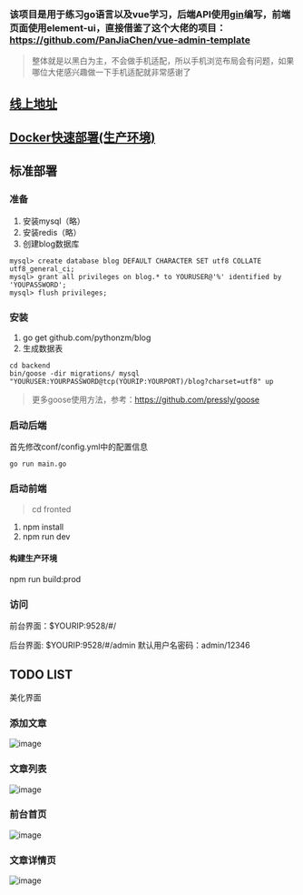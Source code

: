 ### 该项目是用于练习go语言以及vue学习，后端API使用[gin](https://github.com/gin-gonic/gin)编写，前端页面使用element-ui，直接借鉴了这个大佬的项目：https://github.com/PanJiaChen/vue-admin-template

> 整体就是以黑白为主，不会做手机适配，所以手机浏览布局会有问题，如果哪位大佬感兴趣做一下手机适配就非常感谢了

## [线上地址](https://www.poorops.com)

## [Docker快速部署(生产环境)](https://github.com/pythonzm/blog/wiki/Docker-部署)

## 标准部署

### 准备
  1. 安装mysql（略）
  2. 安装redis（略）
  3. 创建blog数据库
  
  ```
  mysql> create database blog DEFAULT CHARACTER SET utf8 COLLATE utf8_general_ci;
  mysql> grant all privileges on blog.* to YOURUSER@'%' identified by 'YOUPASSWORD';
  mysql> flush privileges;
  ```
  
### 安装
  1. go get github.com/pythonzm/blog
  2. 生成数据表
  
  ```
  cd backend
  bin/goose -dir migrations/ mysql "YOURUSER:YOURPASSWORD@tcp(YOURIP:YOURPORT)/blog?charset=utf8" up
  ```
  > 更多goose使用方法，参考：https://github.com/pressly/goose
  
### 启动后端
首先修改conf/config.yml中的配置信息

`go run main.go`
  
### 启动前端
  > cd fronted
  1. npm install
  2. npm run dev
  
  #### 构建生产环境
  npm run build:prod

### 访问
  前台界面：$YOURIP:9528/#/
  
  后台界面: $YOURIP:9528/#/admin     默认用户名密码：admin/12346
  
## TODO LIST
  美化界面

### 添加文章
![image](https://github.com/pythonzm/blog/blob/master/screenshots/add_article.png)

### 文章列表
![image](https://github.com/pythonzm/blog/blob/master/screenshots/article_list.png)

### 前台首页
![image](https://github.com/pythonzm/blog/blob/master/screenshots/home.png)

### 文章详情页
![image](https://github.com/pythonzm/blog/blob/master/screenshots/article.png)
